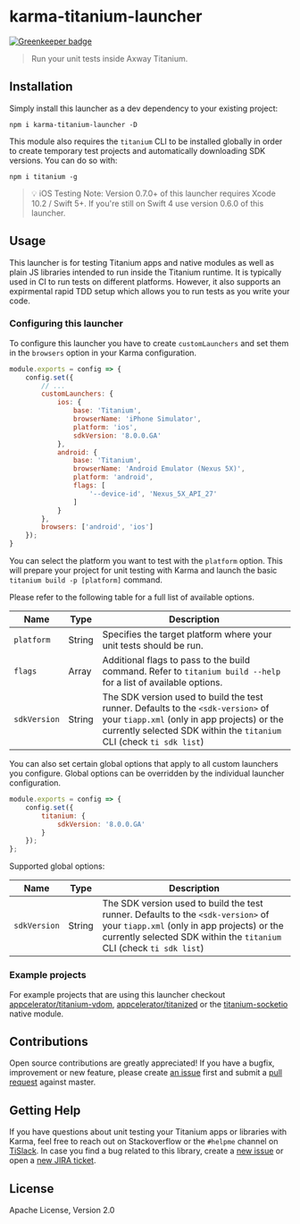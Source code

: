 # karma-titanium-launcher

[![Greenkeeper badge](https://badges.greenkeeper.io/appcelerator/karma-titanium-launcher.svg)](https://greenkeeper.io/)

> Run your unit tests inside Axway Titanium.

## Installation

Simply install this launcher as a dev dependency to your existing project:
```
npm i karma-titanium-launcher -D
```

This module also requires the `titanium` CLI to be installed globally in order to create temporary test projects and automatically downloading SDK versions. You can do so with:
```
npm i titanium -g
```

> 💡 iOS Testing Note: Version 0.7.0+ of this launcher requires Xcode 10.2 / Swift 5+. If you're still on Swift 4 use version 0.6.0 of this launcher.

## Usage

This launcher is for testing Titanium apps and native modules as well as plain JS libraries intended to run inside the Titanium runtime. It is typically used in CI to run tests on different platforms. However, it also supports an expirmental rapid TDD setup which allows you to run tests as you write your code.

### Configuring this launcher

To configure this launcher you have to create `customLaunchers` and set them in the `browsers` option in your Karma configuration.

```js
module.exports = config => {
    config.set({
        // ...
        customLaunchers: {
            ios: {
                base: 'Titanium',
                browserName: 'iPhone Simulator',
                platform: 'ios',
                sdkVersion: '8.0.0.GA'
            },
            android: {
                base: 'Titanium',
                browserName: 'Android Emulator (Nexus 5X)',
                platform: 'android',
                flags: [
                    '--device-id', 'Nexus_5X_API_27'
                ]
            }
        },
        browsers: ['android', 'ios']
    });
}
```

You can select the platform you want to test with the `platform` option. This will prepare your project for unit testing with Karma and launch the basic `titanium build -p [platform]` command.

Please refer to the following table for a full list of available options.

| Name  | Type | Description |
| --- | --- | --- |
| `platform`  | String | Specifies the target platform where your unit tests should be run.  |
| `flags` | Array | Additional flags to pass to the build command. Refer to `titanium build --help` for a list of available options.  |
| `sdkVersion` | String | The SDK version used to build the test runner. Defaults to the `<sdk-version>` of your `tiapp.xml` (only in app projects) or the currently selected SDK within the `titanium` CLI (check `ti sdk list`) |

You can also set certain global options that apply to all custom launchers you configure. Global options can be overridden by the individual launcher configuration.

```js
module.exports = config => {
    config.set({
        titanium: {
            sdkVersion: '8.0.0.GA'
        }
    });
};
```

Supported global options:

| Name  | Type | Description |
| --- | --- | --- |
| `sdkVersion` | String | The SDK version used to build the test runner. Defaults to the `<sdk-version>` of your `tiapp.xml` (only in app projects) or the currently selected SDK within the `titanium` CLI (check `ti sdk list`) |

### Example projects

For example projects that are using this launcher checkout [appcelerator/titanium-vdom](https://github.com/appcelerator/titanium-vdom), [appcelerator/titanized](https://github.com/appcelerator/titanized) or the [titanium-socketio](https://github.com/appcelerator-modules/titanium-socketio) native module.

## Contributions

Open source contributions are greatly appreciated! If you have a bugfix, improvement or new feature, please create
[an issue](https://github.com/appcelerator/karma-titanium-launcher/issues/new) first and submit a [pull request](https://github.com/appcelerator/karma-titanium-launcher/pulls/new) against master.

## Getting Help

If you have questions about unit testing your Titanium apps or libraries with Karma, feel free to reach out on Stackoverflow or the
`#helpme` channel on [TiSlack](http://tislack.org). In case you find a bug related to this library, create a [new issue](https://github.com/appcelerator/karma-titanium-launcher/issues/new)
or open a [new JIRA ticket](https://jira.appcelerator.org).

## License

Apache License, Version 2.0
